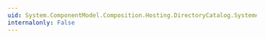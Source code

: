 ```yaml
---
uid: System.ComponentModel.Composition.Hosting.DirectoryCatalog.System#ComponentModel#Composition#Primitives#ICompositionElement#Origin
internalonly: False
---
```

